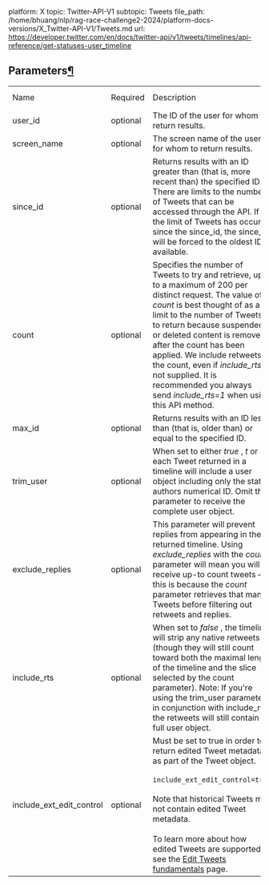 platform: X
topic: Twitter-API-V1
subtopic: Tweets
file_path: /home/bhuang/nlp/rag-race-challenge2-2024/platform-docs-versions/X_Twitter-API-V1/Tweets.md
url: https://developer.twitter.com/en/docs/twitter-api/v1/tweets/timelines/api-reference/get-statuses-user_timeline


## Parameters[¶](#parameters "Permalink to this headline")

|     |     |     |     |     |
| --- | --- | --- | --- | --- |
| Name | Required | Description | Default Value | Example |
| user\_id | optional | The ID of the user for whom to return results. |     | _12345_ |
| screen\_name | optional | The screen name of the user for whom to return results. |     | _noradio_ |
| since\_id | optional | Returns results with an ID greater than (that is, more recent than) the specified ID. There are limits to the number of Tweets that can be accessed through the API. If the limit of Tweets has occured since the since\_id, the since\_id will be forced to the oldest ID available. |     | _12345_ |
| count | optional | Specifies the number of Tweets to try and retrieve, up to a maximum of 200 per distinct request. The value of _count_ is best thought of as a limit to the number of Tweets to return because suspended or deleted content is removed after the count has been applied. We include retweets in the count, even if _include\_rts_ is not supplied. It is recommended you always send _include\_rts=1_ when using this API method. |     |     |
| max\_id | optional | Returns results with an ID less than (that is, older than) or equal to the specified ID. |     | _54321_ |
| trim\_user | optional | When set to either _true_ , _t_ or _1_ , each Tweet returned in a timeline will include a user object including only the status authors numerical ID. Omit this parameter to receive the complete user object. |     | _true_ |
| exclude\_replies | optional | This parameter will prevent replies from appearing in the returned timeline. Using _exclude\_replies_ with the _count_ parameter will mean you will receive up-to count tweets — this is because the _count_ parameter retrieves that many Tweets before filtering out retweets and replies. |     | _true_ |
| include\_rts | optional | When set to _false_ , the timeline will strip any native retweets (though they will still count toward both the maximal length of the timeline and the slice selected by the count parameter). Note: If you're using the trim\_user parameter in conjunction with include\_rts, the retweets will still contain a full user object. |     | _false_ |
| include\_ext\_edit\_control | optional | Must be set to true in order to return edited Tweet metadata as part of the Tweet object.<br><br>`include_ext_edit_control=true`<br><br>Note that historical Tweets may not contain edited Tweet metadata.<br><br>To learn more about how edited Tweets are supported, see the [Edit Tweets fundamentals](https://developer.twitter.com/en/docs/twitter-api/v1/edit-tweets) page. |     | _true_ |
